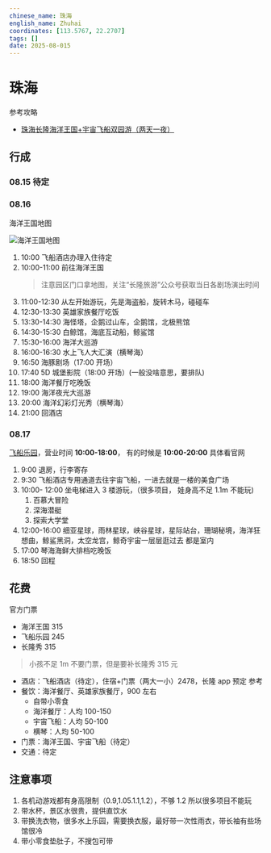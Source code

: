 ```yaml
---
chinese_name: 珠海
english_name: Zhuhai
coordinates: [113.5767, 22.2707]
tags: []
date: 2025-08-015
---
```


# 珠海

参考攻略

- [珠海长隆海洋王国+宇宙飞船双园游（两天一夜）](https://zhuanlan.zhihu.com/p/720856200)

## 行成

### 08.15 待定

### 08.16

海洋王国地图

![海洋王国地图](https://cdn.chimelong.com/upload/cd9cd113686553f6/a74c67829f026c8b.jpg)

1. 10:00 飞船酒店办理入住待定
2. 10:00-11:00 前往海洋王国
   > 注意园区门口拿地图，关注“长隆旅游”公众号获取当日各剧场演出时间
3. 11:00-12:30 从左开始游玩，先是海盗船，旋转木马，碰碰车
4. 12:30-13:30 英雄家族餐厅吃饭
5. 13:30-14:30 海怪塔，企鹅过山车，企鹅馆，北极熊馆
6. 14:30-15:30 白鲸馆，海底互动船，鲸鲨馆
7. 15:30-16:00 海洋大巡游
8. 16:00-16:30 水上飞人大汇演（横琴海）
9. 16:50 海豚剧场（17:00 开场）
10. 17:40 5D 城堡影院（18:00 开场）(一般没啥意思，要排队)
11. 18:00 海洋餐厅吃晚饭
12. 19:00 海洋夜光大巡游
13. 20:00 海洋幻彩灯光秀（横琴海）
14. 21:00 回酒店

### 08.17

[飞船乐园](https://www.chimelong.com/zh/zh-park-science/)，营业时间 **10:00-18:00**， 有的时候是
**10:00-20:00** 具体看官网

1. 9:00 退房，行李寄存
2. 9:30 飞船酒店专用通道去往宇宙飞船，一进去就是一楼的美食广场
3. 10:00- 12:00 坐电梯进入 3 楼游玩，（很多项目， 娃身高不足 1.1m 不能玩)
   1. 百慕大冒险
   2. 深海潜艇
   3. 探索大学堂
4. 12:00-16:00 细亚星球，雨林星球，峡谷星球，星际站台，珊瑚秘境，海洋狂想曲，鲸鲨黑洞，太空龙宫，鲸奇宇宙一层层逛过去 都是室内
5. 17:00 琴海海鲜大排档吃晚饭
6. 18:50 回程

## 花费

官方门票

- 海洋王国 315
- 飞船乐园 245
- 长隆秀 315

> 小孩不足 1m 不要门票，但是要补长隆秀 315 元

- 酒店：飞船酒店（待定），住宿+门票（两大一小）2478，长隆 app 预定 参考
- 餐饮：海洋餐厅、英雄家族餐厅，900 左右
  - 自带小零食
  - 海洋餐厅：人均 100-150
  - 宇宙飞船：人均 50-100
  - 横琴：人均 50-100
- 门票：海洋王国、宇宙飞船（待定）
- 交通：待定

## 注意事项

1. 各机动游戏都有身高限制（0.9,1.05.1.1,1.2），不够 1.2 所以很多项目不能玩
2. 带水杯，景区水很贵，提供直饮水
3. 带换洗衣物，很多水上乐园，需要换衣服，最好带一次性雨衣，带长袖有些场馆很冷
4. 带小零食垫肚子，不搜包可带
